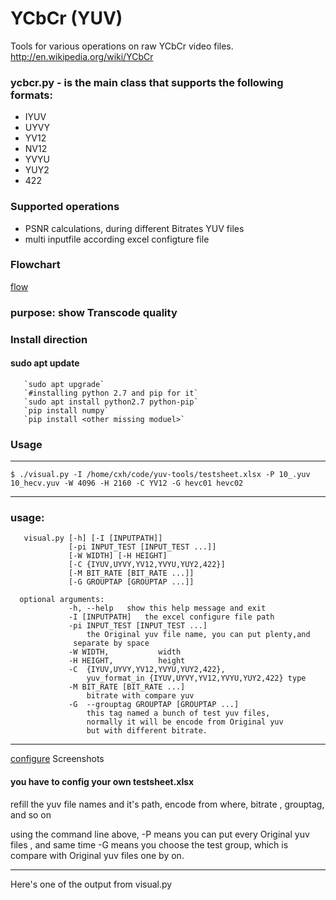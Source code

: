 YCbCr (YUV)
===========

Tools for various operations on raw YCbCr video files.
http://en.wikipedia.org/wiki/YCbCr

### ycbcr.py - is the main class that supports the following formats:

* IYUV
* UYVY
* YV12
* NV12
* YVYU
* YUY2
* 422

### **Supported operations**
* PSNR calculations, during different Bitrates YUV files
* multi inputfile according excel configture file

### **Flowchart**
[flow](https://github.com/chandlerbingbing/yuv-tools/tree/challenge_everything/FlowChart.png)
### **purpose**: show Transcode quality 

### **Install direction**
#### sudo apt update
       `sudo apt upgrade`
       `#installing python 2.7 and pip for it`
       `sudo apt install python2.7 python-pip`
       `pip install numpy`
       `pip install <other missing moduel>`

### Usage
-----
	$ ./visual.py -I /home/cxh/code/yuv-tools/testsheet.xlsx -P 10_.yuv 10_hecv.yuv -W 4096 -H 2160 -C YV12 -G hevc01 hevc02

-----

### **usage:** 
       visual.py [-h] [-I [INPUTPATH]] 
                 [-pi INPUT_TEST [INPUT_TEST ...]]
                 [-W WIDTH] [-H HEIGHT]
                 [-C {IYUV,UYVY,YV12,YVYU,YUY2,422}]
                 [-M BIT_RATE [BIT_RATE ...]]
                 [-G GROUPTAP [GROUPTAP ...]]

      optional arguments:
                 -h, --help   show this help message and exit
                 -I [INPUTPATH]   the excel configure file path
                 -pi INPUT_TEST [INPUT_TEST ...]
                     the Original yuv file name, you can put plenty,and
                  separate by space
                 -W WIDTH,           width
                 -H HEIGHT,          height
                 -C  {IYUV,UYVY,YV12,YVYU,YUY2,422}, 
                     yuv_format_in {IYUV,UYVY,YV12,YVYU,YUY2,422} type
                 -M BIT_RATE [BIT_RATE ...]
                     bitrate with compare yuv
                 -G  --grouptag GROUPTAP [GROUPTAP ...]
                     this tag named a bunch of test yuv files,
                     normally it will be encode from Original yuv
                     but with different bitrate.
-----
[configure](https://github.com/chandlerbingbing/yuv-tools/tree/challenge_everything/configure.png)
Screenshots

#### you have to config your own testsheet.xlsx

refill the yuv file names and it's path, encode from where, bitrate  , grouptag, and so on

using the command line above, -P means you can put every Original yuv files , and same time -G means you choose the test group, which is compare with Original yuv files one by on.

-----------

Here's one of the output from visual.py

